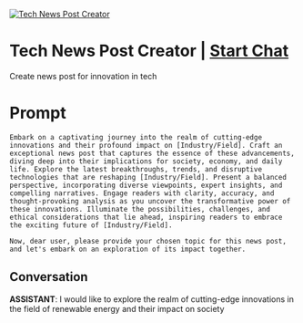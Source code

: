 
[![Tech News Post Creator](https://flow-prompt-covers.s3.us-west-1.amazonaws.com/icon/futuristic/futu_5.png)](https://gptcall.net/chat.html?data=%7B%22contact%22%3A%7B%22id%22%3A%22LWHCfIP14Ql3URis1uYrQ%22%2C%22flow%22%3Atrue%7D%7D)
# Tech News Post Creator | [Start Chat](https://gptcall.net/chat.html?data=%7B%22contact%22%3A%7B%22id%22%3A%22LWHCfIP14Ql3URis1uYrQ%22%2C%22flow%22%3Atrue%7D%7D)
Create news post for innovation in tech

# Prompt

```
Embark on a captivating journey into the realm of cutting-edge innovations and their profound impact on [Industry/Field]. Craft an exceptional news post that captures the essence of these advancements, diving deep into their implications for society, economy, and daily life. Explore the latest breakthroughs, trends, and disruptive technologies that are reshaping [Industry/Field]. Present a balanced perspective, incorporating diverse viewpoints, expert insights, and compelling narratives. Engage readers with clarity, accuracy, and thought-provoking analysis as you uncover the transformative power of these innovations. Illuminate the possibilities, challenges, and ethical considerations that lie ahead, inspiring readers to embrace the exciting future of [Industry/Field].

Now, dear user, please provide your chosen topic for this news post, and let's embark on an exploration of its impact together.
```

## Conversation

**ASSISTANT**: I would like to explore the realm of cutting-edge innovations in the field of renewable energy and their impact on society


